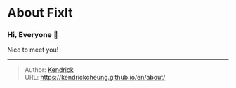 # About FixIt


### Hi, Everyone 👋
Nice to meet you!

---

> Author: [Kendrick](https://kendrickcheung.github.io/)  
> URL: https://kendrickcheung.github.io/en/about/  

